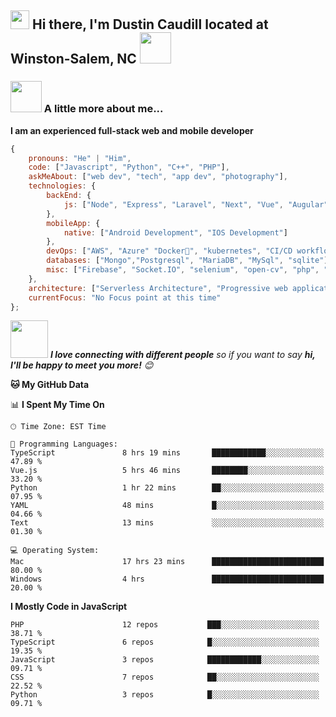 <h2><img src="https://emojis.slackmojis.com/emojis/images/1531849430/4246/blob-sunglasses.gif?1531849430" width="30"/> Hi there, I'm Dustin Caudill located at Winston-Salem, NC <img src="https://media.giphy.com/media/12oufCB0MyZ1Go/giphy.gif" width="50"></h2>

### <img src="https://media.giphy.com/media/VgCDAzcKvsR6OM0uWg/giphy.gif" width="50"> A little more about me...

<b>I am an experienced full-stack web and mobile developer</b>
```javascript
{
    pronouns: "He" | "Him",
    code: ["Javascript", "Python", "C++", "PHP"],
    askMeAbout: ["web dev", "tech", "app dev", "photography"],
    technologies: {
        backEnd: {
            js: ["Node", "Express", "Laravel", "Next", "Vue", "Augular", "React"],
        },
        mobileApp: {
            native: ["Android Development", "IOS Development"]
        },
        devOps: ["AWS", "Azure" "Docker🐳", "kubernetes", "CI/CD workflows", "Nginx"],
        databases: ["Mongo","Postgresql", "MariaDB", "MySql", "sqlite"],
        misc: ["Firebase", "Socket.IO", "selenium", "open-cv", "php", "SuiteApp"]
    },
    architecture: ["Serverless Architecture", "Progressive web applications", "Single page applications", "Andrid & IOS app"],
    currentFocus: "No Focus point at this time"
};
```

<img src="https://media.giphy.com/media/LnQjpWaON8nhr21vNW/giphy.gif" width="60"> <em><b>I love connecting with different people</b> so if you want to say <b>hi, I'll be happy to meet you more!</b> 😊</em>

**🐱 My GitHub Data** 

📊 **I Spent My Time On** 

```text
🕑︎ Time Zone: EST Time

💬 Programming Languages: 
TypeScript               8 hrs 19 mins       ████████████░░░░░░░░░░░░░   47.89 % 
Vue.js                   5 hrs 46 mins       ████████░░░░░░░░░░░░░░░░░   33.20 % 
Python                   1 hr 22 mins        ██░░░░░░░░░░░░░░░░░░░░░░░   07.95 % 
YAML                     48 mins             █░░░░░░░░░░░░░░░░░░░░░░░░   04.66 % 
Text                     13 mins             ░░░░░░░░░░░░░░░░░░░░░░░░░   01.30 % 

💻 Operating System: 
Mac                      17 hrs 23 mins      █████████████████████████   80.00 %
Windows                  4 hrs               █████████████████████████   20.00 %
```

**I Mostly Code in JavaScript** 

```text
PHP                      12 repos           ███░░░░░░░░░░░░░░░░░░░░░░   38.71 % 
TypeScript               6 repos            █░░░░░░░░░░░░░░░░░░░░░░░░   19.35 % 
JavaScript               3 repos            ████████████░░░░░░░░░░░░░   09.71 % 
CSS                      7 repos            ██░░░░░░░░░░░░░░░░░░░░░░░   22.52 % 
Python                   3 repos            █░░░░░░░░░░░░░░░░░░░░░░░░   09.71 % 
```

<!--END_SECTION:waka-->
